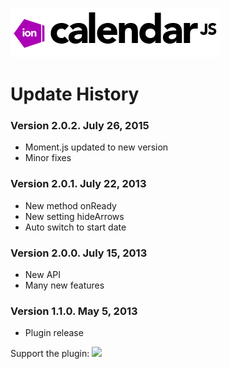 ![ion.calendar](_tmp/logo-ion-calendar.png)

# Update History

### Version 2.0.2. July 26, 2015
* Moment.js updated to new version
* Minor fixes
 
### Version 2.0.1. July 22, 2013
* New method onReady
* New setting hideArrows
* Auto switch to start date

### Version 2.0.0. July 15, 2013
* New API
* Many new features

### Version 1.1.0. May 5, 2013
* Plugin release


Support the plugin:
[![](https://pledgie.com/campaigns/25694.png?skin_name=chrome)](https://pledgie.com/campaigns/25694)

